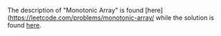 The description of "Monotonic Array" is found [here](https://leetcode.com/problems/monotonic-array/ while the solution is found [here](https://github.com/aurimas13/Solutions-To-Problems/blob/main/LeetCode/Python%20Solutions/Monotonic%20Array/monotonic.py).